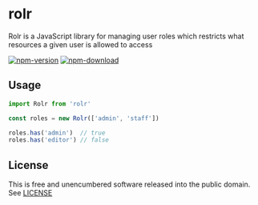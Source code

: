# rolr

Rolr is a JavaScript library for managing user roles which restricts what resources a given user is allowed to access

[![npm-version](https://img.shields.io/npm/v/rolr/latest)][npm-url]
[![npm-download](https://img.shields.io/npm/dm/rolr)][npm-url]

## Usage

```js
import Rolr from 'rolr'

const roles = new Rolr(['admin', 'staff'])

roles.has('admin')  // true
roles.has('editor') // false
```

## License

This is free and unencumbered software released into the public domain. See [LICENSE](LICENSE)

<!-- variables -->
[npm-url]: https://www.npmjs.com/package/rolr
